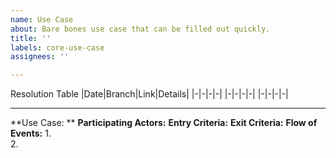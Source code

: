 ```yaml
---
name: Use Case
about: Bare bones use case that can be filled out quickly.
title: ''
labels: core-use-case
assignees: ''

---
```


Resolution Table
|Date|Branch|Link|Details|
|-|-|-|-|
|-|-|-|-|
|-|-|-|-|

-----

**Use Case: **
**Participating Actors:** 
**Entry Criteria:** 
**Exit Criteria:** 
**Flow of Events:**
1.	
2.
